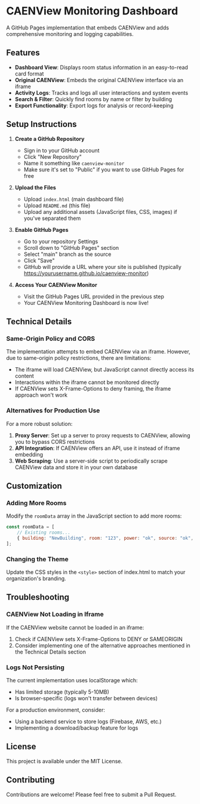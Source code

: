 # CAENView Monitoring Dashboard

A GitHub Pages implementation that embeds CAENView and adds comprehensive monitoring and logging capabilities.

## Features

- **Dashboard View**: Displays room status information in an easy-to-read card format
- **Original CAENView**: Embeds the original CAENView interface via an iframe
- **Activity Logs**: Tracks and logs all user interactions and system events
- **Search & Filter**: Quickly find rooms by name or filter by building
- **Export Functionality**: Export logs for analysis or record-keeping

## Setup Instructions

1. **Create a GitHub Repository**

   - Sign in to your GitHub account
   - Click "New Repository"
   - Name it something like `caenview-monitor`
   - Make sure it's set to "Public" if you want to use GitHub Pages for free

2. **Upload the Files**

   - Upload `index.html` (main dashboard file)
   - Upload `README.md` (this file)
   - Upload any additional assets (JavaScript files, CSS, images) if you've separated them

3. **Enable GitHub Pages**

   - Go to your repository Settings
   - Scroll down to "GitHub Pages" section
   - Select "main" branch as the source
   - Click "Save"
   - GitHub will provide a URL where your site is published (typically https://yourusername.github.io/caenview-monitor)

4. **Access Your CAENView Monitor**

   - Visit the GitHub Pages URL provided in the previous step
   - Your CAENView Monitoring Dashboard is now live!

## Technical Details

### Same-Origin Policy and CORS

The implementation attempts to embed CAENView via an iframe. However, due to same-origin policy restrictions, there are limitations:

- The iframe will load CAENView, but JavaScript cannot directly access its content
- Interactions within the iframe cannot be monitored directly
- If CAENView sets X-Frame-Options to deny framing, the iframe approach won't work

### Alternatives for Production Use

For a more robust solution:

1. **Proxy Server**: Set up a server to proxy requests to CAENView, allowing you to bypass CORS restrictions
2. **API Integration**: If CAENView offers an API, use it instead of iframe embedding
3. **Web Scraping**: Use a server-side script to periodically scrape CAENView data and store it in your own database

## Customization

### Adding More Rooms

Modify the `roomData` array in the JavaScript section to add more rooms:

```javascript
const roomData = [
    // Existing rooms...
    { building: "NewBuilding", room: "123", power: "ok", source: "ok", projector: [{ hours: 1000 }], mics: { expected: 2, actual: 2 }, cameraStatus: "ok" },
];
```

### Changing the Theme

Update the CSS styles in the `<style>` section of index.html to match your organization's branding.

## Troubleshooting

### CAENView Not Loading in Iframe

If the CAENView website cannot be loaded in an iframe:

1. Check if CAENView sets X-Frame-Options to DENY or SAMEORIGIN
2. Consider implementing one of the alternative approaches mentioned in the Technical Details section

### Logs Not Persisting

The current implementation uses localStorage which:
- Has limited storage (typically 5-10MB)
- Is browser-specific (logs won't transfer between devices)

For a production environment, consider:
- Using a backend service to store logs (Firebase, AWS, etc.)
- Implementing a download/backup feature for logs

## License

This project is available under the MIT License.

## Contributing

Contributions are welcome! Please feel free to submit a Pull Request.
